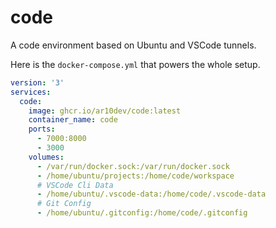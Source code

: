 # code
A code environment based on Ubuntu and VSCode tunnels.

Here is the `docker-compose.yml` that powers the whole setup.

```yaml
version: '3'
services:
  code:
    image: ghcr.io/ar10dev/code:latest
    container_name: code
    ports:
      - 7000:8000
      - 3000
    volumes:
      - /var/run/docker.sock:/var/run/docker.sock
      - /home/ubuntu/projects:/home/code/workspace
      # VSCode Cli Data
      - /home/ubuntu/.vscode-data:/home/code/.vscode-data
      # Git Config
      - /home/ubuntu/.gitconfig:/home/code/.gitconfig
```
